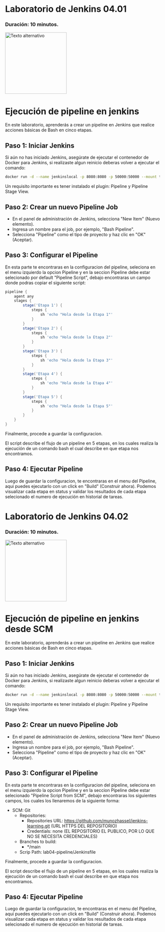  # Laboratorio de Jenkins 04.01
### Duración: 10 minutos.
<img src="https://www.jenkins.io/images/logos/plumber/plumber.png" alt="Texto alternativo" width="200"/>

# Ejecución de pipeline en jenkins

En este laboratorio, aprenderás a crear un pipeline en Jenkins que realice acciones básicas de Bash en cinco etapas.

## Paso 1: Iniciar Jenkins

Si aún no has iniciado Jenkins, asegúrate de ejecutar el contenedor de Docker para Jenkins, si realizaste algun reinicio deberas volver a ejecutar el comando:

```bash
docker run -d --name jenkinslocal -p 8080:8080 -p 50000:50000 --mount type=volume,src=jenkinsvl,dst=/var/jenkins_home jenkins/jenkins
```

Un requisito importante es tener instalado el plugin: Pipeline y Pipeline Stage View.

## Paso 2: Crear un nuevo Pipeline Job

- En el panel de administración de Jenkins, selecciona "New Item" (Nuevo elemento).
- Ingresa un nombre para el job, por ejemplo, "Bash Pipeline".
- Selecciona "Pipeline" como el tipo de proyecto y haz clic en "OK" (Aceptar).

## Paso 3: Configurar el Pipeline

En esta parte te encontraras en la configuracion del pipeline, seleciona en el menu izquierdo la opcion Pipeline y en la seccion Pipeline debe estar selecionado por default "Pipeline Script", debajo encontraras un campo donde podras copiar el siguiente script:

```groovy
pipeline {
    agent any
    stages {
        stage('Etapa 1') {
            steps {
                sh 'echo "Hola desde la Etapa 1"'
            }
        }
        stage('Etapa 2') {
            steps {
                sh 'echo "Hola desde la Etapa 2"'
            }
        }
        stage('Etapa 3') {
            steps {
                sh 'echo "Hola desde la Etapa 3"'
            }
        }
        stage('Etapa 4') {
            steps {
                sh 'echo "Hola desde la Etapa 4"'
            }
        }
        stage('Etapa 5') {
            steps {
                sh 'echo "Hola desde la Etapa 5"'
            }
        }
    }
}

```

Finalmente, procede a guardar la configuracion.

El script describe el flujo de un pipeline en 5 etapas, en los cuales realiza la ejecución de un comando bash el cual describe en que etapa nos encontramos.

## Paso 4: Ejecutar Pipeline

Luego de guardar la configuracion, te encontraras en el menu del Pipeline, aqui puedes ejecutarlo con un click en "Build" (Construir ahora). Podemos visualizar cada etapa en status y validar los resultados de cada etapa selecionado el numero de ejecución en historial de tareas.

# Laboratorio de Jenkins 04.02
### Duración: 10 minutos.
<img src="https://www.jenkins.io/images/logos/nerd/256.png" alt="Texto alternativo" width="200"/>

# Ejecución de pipeline en jenkins desde SCM

En este laboratorio, aprenderás a crear un pipeline en Jenkins que realice acciones básicas de Bash en cinco etapas.

## Paso 1: Iniciar Jenkins

Si aún no has iniciado Jenkins, asegúrate de ejecutar el contenedor de Docker para Jenkins, si realizaste algun reinicio deberas volver a ejecutar el comando:

```bash
docker run -d --name jenkinslocal -p 8080:8080 -p 50000:50000 --mount type=volume,src=jenkinsvl,dst=/var/jenkins_home jenkins/jenkins
```

Un requisito importante es tener instalado el plugin: Pipeline y Pipeline Stage View.

## Paso 2: Crear un nuevo Pipeline Job

- En el panel de administración de Jenkins, selecciona "New Item" (Nuevo elemento).
- Ingresa un nombre para el job, por ejemplo, "Bash Pipeline".
- Selecciona "Pipeline" como el tipo de proyecto y haz clic en "OK" (Aceptar).

## Paso 3: Configurar el Pipeline

En esta parte te encontraras en la configuracion del pipeline, seleciona en el menu izquierdo la opcion Pipeline y en la seccion Pipeline debe estar selecionado "Pipeline Script from SCM", debajo encontraras los siguientes campos, los cuales los llenaremos de la siguiente forma:

- SCM: Git
  - Repositories:
    - Repositories URL: https://github.com/munozhassel/jenkins-learning.git (URL HTTPS DEL REPOSITORIO)
    - Credentials: none (EL REPOSITORIO EL PUBLICO, POR LO QUE NO SE NECESITA CREDENCIALES)
  - Branches to build:
    - */main
  - Scrip Path: lab04-pipeline/Jenkinsfile

Finalmente, procede a guardar la configuracion.

El script describe el flujo de un pipeline en 5 etapas, en los cuales realiza la ejecución de un comando bash el cual describe en que etapa nos encontramos.

## Paso 4: Ejecutar Pipeline

Luego de guardar la configuracion, te encontraras en el menu del Pipeline, aqui puedes ejecutarlo con un click en "Build" (Construir ahora). Podemos visualizar cada etapa en status y validar los resultados de cada etapa selecionado el numero de ejecución en historial de tareas.

